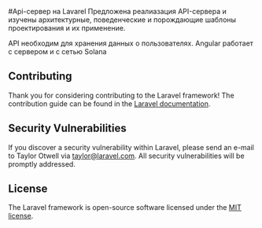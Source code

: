 #Api-сервер на Lavarel 
Предложена реалиазация API-сервера и изучены архитектурные, поведенческие и порождающие шаблоны проектирования и их применение. 

API необходим для хранения данных о пользователях. 
Angular работает с сервером и с сетью Solana 

## Contributing

Thank you for considering contributing to the Laravel framework! The contribution guide can be found in the [Laravel documentation](https://laravel.com/docs/contributions).

## Security Vulnerabilities

If you discover a security vulnerability within Laravel, please send an e-mail to Taylor Otwell via [taylor@laravel.com](mailto:taylor@laravel.com). All security vulnerabilities will be promptly addressed.

## License

The Laravel framework is open-source software licensed under the [MIT license](https://opensource.org/licenses/MIT).
